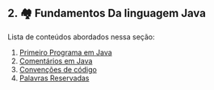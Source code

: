 ## 2. 🏘 Fundamentos Da linguagem Java

Lista de conteúdos abordados nessa seção:

1. [Primeiro Programa em Java](./01-primeiro-programa/README.md)
2. [Comentários em Java](./02-comentarios/README.md)
3. [Convenções de código](./03-convencoes-de-codigo/README.md)
4. [Palavras Reservadas](./04-palavras-reservadas/README.md)